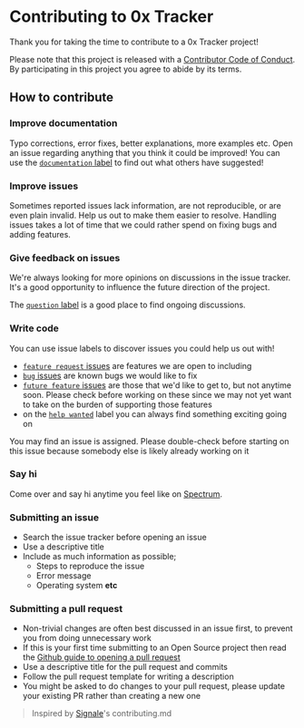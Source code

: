# Contributing to 0x Tracker

Thank you for taking the time to contribute to a 0x Tracker project!

Please note that this project is released with a [Contributor Code of Conduct](CODE_OF_CONDUCT.md). By participating in this project you agree to abide by its terms.

## How to contribute

### Improve documentation

Typo corrections, error fixes, better explanations, more examples etc. Open an issue regarding anything that you think it could be improved! You can use the [`documentation` label](https://github.com/0xTracker/0x-tracker-api/labels/Documentation) to find out what others have suggested!

### Improve issues

Sometimes reported issues lack information, are not reproducible, or are even plain invalid. Help us out to make them easier to resolve. Handling issues takes a lot of time that we could rather spend on fixing bugs and adding features.

### Give feedback on issues

We're always looking for more opinions on discussions in the issue tracker. It's a good opportunity to influence the future direction of the project.

The [`question` label](https://github.com/0xTracker/0x-tracker-api/labels/Question) is a good place to find ongoing discussions.

### Write code

You can use issue labels to discover issues you could help us out with!

- [`feature request` issues](https://github.com/0xTracker/0x-tracker-api/labels/Feature%20Request) are features we are open to including
- [`bug` issues](https://github.com/0xTracker/0x-tracker-api/labels/Bug) are known bugs we would like to fix
- [`future feature` issues](https://github.com/0xTracker/0x-tracker-api/labels/Future%20Feature) are those that we'd like to get to, but not anytime soon. Please check before working on these since we may not yet want to take on the burden of supporting those features
- on the [`help wanted`](https://github.com/0xTracker/0x-tracker-api/labels/Help%20Wanted) label you can always find something exciting going on

You may find an issue is assigned. Please double-check before starting on this issue because somebody else is likely already working on it

### Say hi

Come over and say hi anytime you feel like on [Spectrum](https://spectrum.chat/0x-tracker/).

### Submitting an issue

- Search the issue tracker before opening an issue
- Use a descriptive title
- Include as much information as possible;
  - Steps to reproduce the issue
  - Error message
  - Operating system **etc**

### Submitting a pull request

- Non-trivial changes are often best discussed in an issue first, to prevent you from doing unnecessary work
- If this is your first time submitting to an Open Source project then read the [Github guide to opening a pull request](https://opensource.guide/how-to-contribute/#opening-a-pull-request)
- Use a descriptive title for the pull request and commits
- Follow the pull request template for writing a description
- You might be asked to do changes to your pull request, please update your existing PR rather than creating a new one

> Inspired by [Signale](https://github.com/klauscfhq/signale/blob/master/contributing.md)'s contributing.md
